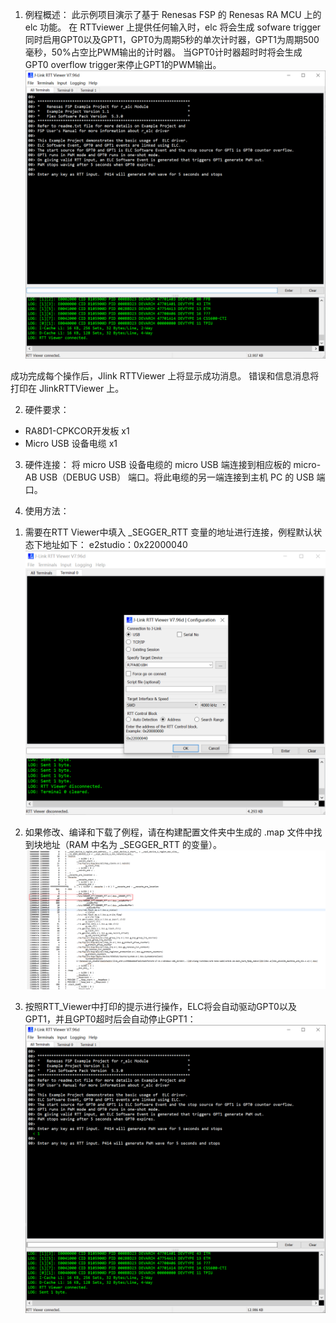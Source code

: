 1. 例程概述：
此示例项目演示了基于 Renesas FSP 的 Renesas RA MCU 上的 elc 功能。
在 RTTviewer 上提供任何输入时，elc 将会生成 sofware trigger 同时启用GPT0以及GPT1，GPT0为周期5秒的单次计时器，GPT1为周期500毫秒，50%占空比PWM输出的计时器。
当GPT0计时器超时时将会生成 GPT0 overflow trigger来停止GPT1的PWM输出。
![main_menu](images/main_menu.png)

成功完成每个操作后，Jlink RTTViewer 上将显示成功消息。
错误和信息消息将打印在 JlinkRTTViewer 上。

2. 硬件要求：
- RA8D1-CPKCOR开发板 x1
- Micro USB 设备电缆 x1

3. 硬件连接：
将 micro USB 设备电缆的 micro USB 端连接到相应板的 micro-AB USB（DEBUG USB）
端口。将此电缆的另一端连接到主机 PC 的 USB 端口。

4. 使用方法：
1) 需要在RTT Viewer中填入 _SEGGER_RTT 变量的地址进行连接，例程默认状态下地址如下：
e2studio：0x22000040
![alt text](images/RTT_Viewer_setting.png)


2) 如果修改、编译和下载了例程，请在构建配置文件夹中生成的 .map 文件中找到块地址（RAM 中名为 _SEGGER_RTT 的变量）。
![alt text](images/RTT_adreess.png)

3) 按照RTT_Viewer中打印的提示进行操作，ELC将会自动驱动GPT0以及GPT1，并且GPT0超时后会自动停止GPT1：
![alt text](images/running.png)
